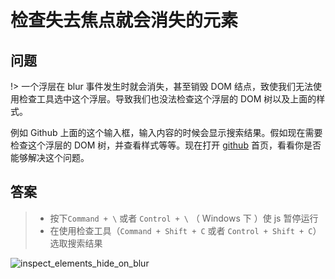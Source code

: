 # 检查失去焦点就会消失的元素

## 问题

!> 一个浮层在 blur 事件发生时就会消失，甚至销毁 DOM 结点，致使我们无法使用检查工具选中这个浮层。导致我们也没法检查这个浮层的 DOM 树以及上面的样式。

例如 Github 上面的这个输入框，输入内容的时候会显示搜索结果。假如现在需要检查这个浮层的 DOM 树，并查看样式等等。现在打开 [github](https://www.github.com) 首页，看看你是否能够解决这个问题。

## 答案

> - 按下`Command + \` 或者 `Control + \` （ Windows 下 ）使 js 暂停运行
> - 在使用检查工具（`Command + Shift + C` 或者 `Control + Shift + C`）选取搜索结果

![inspect_elements_hide_on_blur](../media/inspect_elements_hide_on_blur.gif)

